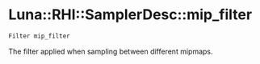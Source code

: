 # Luna::RHI::SamplerDesc::mip_filter

```c++
Filter mip_filter
```

The filter applied when sampling between different mipmaps. 

